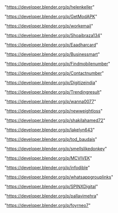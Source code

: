 "https://developer.blender.org/p/helenkeller"

"https://developer.blender.org/p/GetModAPK"

"https://developer.blender.org/p/workemail"

"https://developer.blender.org/p/Shoaibraza134"

"https://developer.blender.org/p/Eaadharcard"

"https://developer.blender.org/p/Businessmart"

"https://developer.blender.org/p/Findmobilenumber"

"https://developer.blender.org/p/Contactnumber"

"https://developer.blender.org/p/Digitizeindia"

"https://developer.blender.org/p/Trendingresult"

"https://developer.blender.org/p/wanna0077"

"https://developer.blender.org/p/newweightloss"

"https://developer.blender.org/p/shakilahamed72"

"https://developer.blender.org/p/lakelyn643"

"https://developer.blender.org/p/tod_baudais"

"https://developer.blender.org/p/smellslikedonkey"

"https://developer.blender.org/p/MCVIVEK"

"https://developer.blender.org/p/infodible"

"https://developer.blender.org/p/whatsappgrouplinks"

"https://developer.blender.org/p/SPINXDigital"

"https://developer.blender.org/p/pallavimehra"

"https://developer.blender.org/p/foyrneo7"

